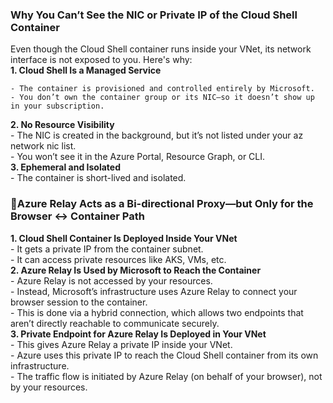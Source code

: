 ### Why You Can’t See the NIC or Private IP of the Cloud Shell Container  
Even though the Cloud Shell container runs inside your VNet, its network interface is not exposed to you. Here's why:  
 **1. Cloud Shell Is a Managed Service** 
 
	- The container is provisioned and controlled entirely by Microsoft.    
	- You don’t own the container group or its NIC—so it doesn’t show up in your subscription.       
 **2. No Resource Visibility**  
	- The NIC is created in the background, but it’s not listed under your az network nic list.    
	- You won’t see it in the Azure Portal, Resource Graph, or CLI.     
 **3. Ephemeral and Isolated**     
	- The container is short-lived and isolated.     


### 🔌Azure Relay Acts as a Bi-directional Proxy—but Only for the Browser ↔ Container Path  
**1. Cloud Shell Container Is Deployed Inside Your VNet**     
	- It gets a private IP from the container subnet.     
	- It can access private resources like AKS, VMs, etc.     
 **2. Azure Relay Is Used by Microsoft to Reach the Container**    
	- Azure Relay is not accessed by your resources.     
	- Instead, Microsoft’s infrastructure uses Azure Relay to connect your browser session to the container.         
	- This is done via a hybrid connection, which allows two endpoints that aren’t directly reachable to communicate securely.      
 **3. Private Endpoint for Azure Relay Is Deployed in Your VNet**    
	- This gives Azure Relay a private IP inside your VNet.      
	- Azure uses this private IP to reach the Cloud Shell container from its own infrastructure.     
	- The traffic flow is initiated by Azure Relay (on behalf of your browser), not by your resources.     
